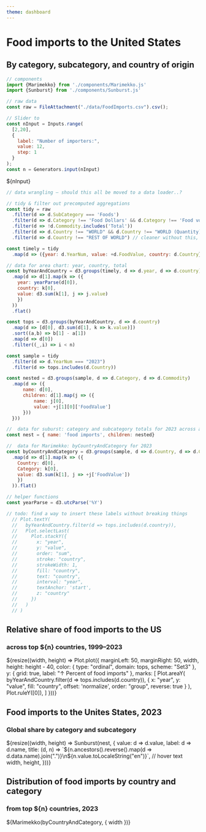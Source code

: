 ```yaml
---
theme: dashboard
---
```


# Food imports to the United States
## By category, subcategory, and country of origin

```js
// components
import {Marimekko} from './components/Marimekko.js'
import {Sunburst} from './components/Sunburst.js'
```

```js 
// raw data
const raw = FileAttachment("./data/FoodImports.csv").csv();
```

```js
// Slider to 
const nInput = Inputs.range(
  [2,20],
  {
    label: "Number of importers:",
    value: 12,
    step: 1
  }
);
const n = Generators.input(nInput)
```

<div>${nInput}</div>

```js
// data wrangling – should this all be moved to a data loader..?

// tidy & filter out precomputed aggregations
const tidy = raw
  .filter(d => d.SubCategory === 'Foods') 
  .filter(d => d.Category !== 'Food Dollars' && d.Category !== 'Food volume')
  .filter(d => !d.Commodity.includes('Total'))
  .filter(d => d.Country !== "WORLD" && d.Country !== "WORLD (Quantity)")
  .filter(d => d.Country !== "REST OF WORLD") // cleaner without this, needs annotation

const timely = tidy
  .map(d => ({year: d.YearNum, value: +d.FoodValue, country: d.Country}))

// data for area chart: year, country, total
const byYearAndCountry = d3.groups(timely, d => d.year, d => d.country)
  .map(d => d[1].map(k => ({
    year: yearParse(d[0]),
    country: k[0],
    value: d3.sum(k[1], j => j.value)
    })
  ))
  .flat()

const tops = d3.groups(byYearAndCountry, d => d.country)
  .map(d => [d[0], d3.sum(d[1], k => k.value)])
  .sort((a,b) => b[1] - a[1])
  .map(d => d[0])
  .filter((_,i) => i < n)

const sample = tidy
  .filter(d => d.YearNum === "2023")
  .filter(d => tops.includes(d.Country))

const nested = d3.groups(sample, d => d.Category, d => d.Commodity)
  .map(d => ({
      name: d[0],
      children: d[1].map(j => ({
          name: j[0],
          value: +j[1][0]['FoodValue']
      }))
  }))

//  data for suburst: category and subcategory totals for 2023 across all nations
const nest = { name: 'food imports', children: nested}

//  data for Marimekko: byCountryAndCategory for 2023
const byCountryAndCategory = d3.groups(sample, d => d.Country, d => d.Category)
  .map(d => d[1].map(k => ({
    Country: d[0],
    Category: k[0],
    value: d3.sum(k[1], j => +j['FoodValue'])
    })
  )).flat()
```

```js
// helper functions
const yearParse = d3.utcParse('%Y')
```

```js
// todo: find a way to insert these labels without breaking things
  // Plot.textY(
  //   byYearAndCountry.filter(d => tops.includes(d.country)),
  //   Plot.selectLast(
  //     Plot.stackY({
  //       x: "year",
  //       y: "value",
  //       order: "sum",
  //       stroke: "country",
  //       strokeWidth: 1,
  //       fill: "country",
  //       text: "country",
  //       interval: "year",
  //       textAnchor: 'start',
  //       z: "country"
  //     })
  //   )
  // )
  ```

<div class="grid grid-cols-2" style="grid-auto-rows: 520px;">
  <div class="card grid-colspan-1">
    <h2>Relative share of food imports to the US</h2>
    <h3>across top ${n} countries, 1999–2023</h3>
    ${resize((width, height) => Plot.plot({
      marginLeft: 50,
      marginRight: 50,
      width,
      height: height - 40,
      color: {
        type: "ordinal",
        domain: tops, 
        scheme: "Set3"
      },
      y: {
        grid: true,
        label: "↑ Percent of food imports"
      },
      marks: [
        Plot.areaY(
          byYearAndCountry.filter(d => tops.includes(d.country)),
          {
            x: "year", 
            y: "value", 
            fill: "country", 
            offset: 'normalize', 
            order: "group", 
            reverse: true
          }
        ),
        Plot.ruleY([0]),
      ]
    }))}
  </div>
  <div class="card grid-colspan-1">
  <h2>Food imports to the Unites States, 2023</h2>
  <h3>Global share by category and subcategory</h3>
  ${resize((width, height) => Sunburst(nest, {
    value: d => d.value,
    label: d => d.name,
    title: (d, n) => `${n.ancestors().reverse().map(d => d.data.name).join(".")}\n${n.value.toLocaleString("en")}`, // hover text
    width,
    height,
  }))}
  </div>
</div>

<div class=" card" >
  <h2 >Distribution of food imports by country and category</h2>
   <h3 >from top ${n} countries, 2023</h3>
   ${Marimekko(byCountryAndCategory, {
    width
    })} 
</div>

